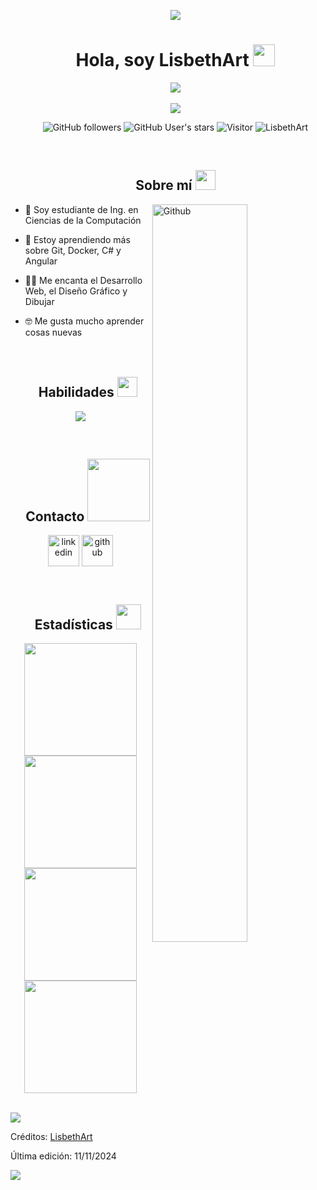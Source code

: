 <!-- H1 sin borde inferior -->
<div id="user-content-toc">
  <ul align="center">
    <img src="https://user-images.githubusercontent.com/73097560/115834477-dbab4500-a447-11eb-908a-139a6edaec5c.gif">
    <summary><h1 align="center">Hola, soy LisbethArt <img src="https://media.giphy.com/media/hvRJCLFzcasrR4ia7z/giphy.gif" width="35"></h1></summary>
    <img src="https://i.imgur.com/M5EiYpQ.png"><br><br>
    <img src="https://user-images.githubusercontent.com/73097560/115834477-dbab4500-a447-11eb-908a-139a6edaec5c.gif">
  </ul>
</div>

<!-- Badges centrados -->
<div id="center-badges">
  <ul align="center">

![GitHub followers](https://img.shields.io/github/followers/LisbethArt?style=social) ![GitHub User's stars](https://img.shields.io/github/stars/LisbethArt?style=social) ![Visitor](https://visitor-badge.laobi.icu/badge?page_id=LisbethArt.repoName) <img src="https://komarev.com/ghpvc/?username=LisbethArt" alt="LisbethArt" />

  </ul>
</div>
<br>

<!--Sobre mí-->
<div id="user-content-toc">
  <ul align="center">
    <h2>Sobre mí <img src="https://github.com/7oSkaaa/7oSkaaa/blob/main/Images/about_me.gif?raw=true" width = 32px></h2>
  </ul>
</div>
<img width="55%" align="right" alt="Github" src="https://raw.githubusercontent.com/onimur/.github/master/.resources/git-header.svg" />

- 🏫 Soy estudiante de Ing. en Ciencias de la Computación
  
- 🌱 Estoy aprendiendo más sobre Git, Docker, C# y Angular
  
- 🧑‍💻 Me encanta el Desarrollo Web, el Diseño Gráfico y Dibujar
  
- 🤓 Me gusta mucho aprender cosas nuevas
<br><br><br>

<!-- Habilidades, con íconos -->
<div id="user-content-toc">
  <ul align="center">
    <h2>Habilidades <img src = "https://media2.giphy.com/media/QssGEmpkyEOhBCb7e1/giphy.gif?cid=ecf05e47a0n3gi1bfqntqmob8g9aid1oyj2wr3ds3mg700bl&rid=giphy.gif" width = 32px></h2>
  </ul>
</div>
<p align="center">
  <a href="https://skillicons.dev">
    <img src="https://skillicons.dev/icons?i=github,git,html,css,js,ts,angular,dotnet,php,py,cs,mysql,postgres,mongodb,discord,ai,ps,docker,postman,vscode&perline=14" />
  </a>
</p>
<br>

<!-- Contacto, con íconos y links -->
<div id="user-content-toc">
  <ul align="center">
    <h2>    Contacto <img src='https://raw.githubusercontent.com/ShahriarShafin/ShahriarShafin/main/Assets/handshake.gif' width="100px"> </h2>
  </ul>
</div>
<p align="center">
<a href="https://www.linkedin.com/in/lisbeth-argueta-153601234/" target="blank"><img align="center" src="https://skillicons.dev/icons?i=linkedin" alt="linkedin" height="50" width="50" /></a>
  <a href="https://github.com/LisbethArt" target="blank"><img align="center" src="https://skillicons.dev/icons?i=github" alt="github" height="50" width="50" /></a>
</p>
<br>

<!-- Estadísticas -->
<div id="user-content-toc">
  <ul align="center">
    <h2>Estadísticas <img src="https://media.giphy.com/media/iY8CRBdQXODJSCERIr/giphy.gif" width="40" height="40" margin-right="10"></h2>
  </ul>
</div>

<p align="center">
<a href="https://github.com/LisbethArt">
  <img height="180em" src="https://github-readme-stats.vercel.app/api?username=LisbethArt&show_icons=true&theme=algolia"/>
  <img height="180em" src="https://github-readme-streak-stats.herokuapp.com/?user=LisbethArt&theme=algolia"/>
  <img height="180em" src="https://github-readme-stats.vercel.app/api/top-langs/?username=LisbethArt&theme=algolia"/>
  <img height="180em" src="https://github-readme-stats.vercel.app/api?username=LisbethArt&show_icons=true&locale=en&count_private=true&hide_rank=true&custom_title=My%20GitHub%20Stats&disable_animations=true&theme=algolia"/>
</a>
</p><br>

<!-- Divisor horizontal (Gradiente) -->
<img src="https://user-images.githubusercontent.com/73097560/115834477-dbab4500-a447-11eb-908a-139a6edaec5c.gif">

Créditos: [LisbethArt](https://github.com/LisbethArt)

Última edición: 11/11/2024

<img src="https://user-images.githubusercontent.com/73097560/115834477-dbab4500-a447-11eb-908a-139a6edaec5c.gif">
